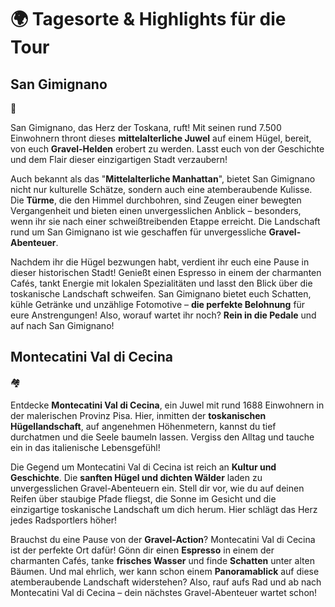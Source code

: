 # 🌍 Tagesorte & Highlights für die Tour

## San Gimignano

🏰

San Gimignano, das Herz der Toskana, ruft! Mit seinen rund 7.500 Einwohnern thront dieses **mittelalterliche Juwel** auf einem Hügel, bereit, von euch **Gravel-Helden** erobert zu werden. Lasst euch von der Geschichte und dem Flair dieser einzigartigen Stadt verzaubern!

Auch bekannt als das "**Mittelalterliche Manhattan**", bietet San Gimignano nicht nur kulturelle Schätze, sondern auch eine atemberaubende Kulisse. Die **Türme**, die den Himmel durchbohren, sind Zeugen einer bewegten Vergangenheit und bieten einen unvergesslichen Anblick – besonders, wenn ihr sie nach einer schweißtreibenden Etappe erreicht. Die Landschaft rund um San Gimignano ist wie geschaffen für unvergessliche **Gravel-Abenteuer**.

Nachdem ihr die Hügel bezwungen habt, verdient ihr euch eine Pause in dieser historischen Stadt! Genießt einen Espresso in einem der charmanten Cafés, tankt Energie mit lokalen Spezialitäten und lasst den Blick über die toskanische Landschaft schweifen. San Gimignano bietet euch Schatten, kühle Getränke und unzählige Fotomotive – **die perfekte Belohnung** für eure Anstrengungen! Also, worauf wartet ihr noch? **Rein in die Pedale** und auf nach San Gimignano!

## Montecatini Val di Cecina

🏘️

Entdecke **Montecatini Val di Cecina**, ein Juwel mit rund 1688 Einwohnern in der malerischen Provinz Pisa. Hier, inmitten der **toskanischen Hügellandschaft**, auf angenehmen Höhenmetern, kannst du tief durchatmen und die Seele baumeln lassen. Vergiss den Alltag und tauche ein in das italienische Lebensgefühl!

Die Gegend um Montecatini Val di Cecina ist reich an **Kultur und Geschichte**. Die **sanften Hügel und dichten Wälder** laden zu unvergesslichen Gravel-Abenteuern ein. Stell dir vor, wie du auf deinen Reifen über staubige Pfade fliegst, die Sonne im Gesicht und die einzigartige toskanische Landschaft um dich herum. Hier schlägt das Herz jedes Radsportlers höher!

Brauchst du eine Pause von der **Gravel-Action**? Montecatini Val di Cecina ist der perfekte Ort dafür! Gönn dir einen **Espresso** in einem der charmanten Cafés, tanke **frisches Wasser** und finde **Schatten** unter alten Bäumen. Und mal ehrlich, wer kann schon einem **Panoramablick** auf diese atemberaubende Landschaft widerstehen? Also, rauf aufs Rad und ab nach Montecatini Val di Cecina – dein nächstes Gravel-Abenteuer wartet schon!


